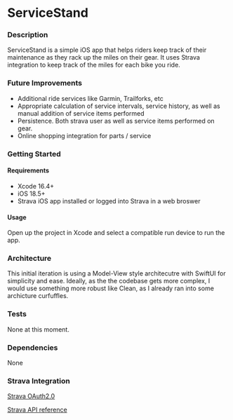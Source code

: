 # ServiceStand

### Description

ServiceStand is a simple iOS app that helps riders keep track of their maintenance as they rack up the miles on their gear. It uses Strava integration to keep track of the miles for each bike you ride.

### Future Improvements

* Additional ride services like Garmin, Trailforks, etc
* Appropriate calculation of service intervals, service history, as well as manual addition of service items performed
* Persistence. Both strava user as well as service items performed on gear.
* Online shopping integration for parts / service


### Getting Started
#### Requirements
* Xcode 16.4+
* iOS 18.5+
* Strava iOS app installed or logged into Strava in a web broswer

#### Usage
Open up the project in Xcode and select a compatible run device to run the app.


### Architecture

This initial iteration is using a Model-View style architecutre with SwiftUI for simplicity and ease.  Ideally, as the the codebase gets more complex, I would use something more robust like Clean, as I already ran into some archicture curfuffles.

### Tests

None at this moment.

### Dependencies
None

### Strava Integration
[Strava OAuth2.0](https://developers.strava.com/docs/authentication)

[Strava API reference](https://developers.strava.com/docs/reference)

